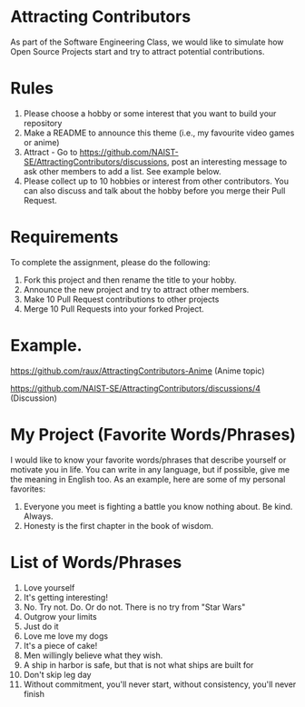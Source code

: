 # Attracting Contributors
As part of the Software Engineering Class, we would like to simulate how Open Source Projects start and try to attract potential contributions.

# Rules
1. Please choose a hobby or some interest that you want to build your repository
2. Make a README to announce this theme (i.e., my favourite video games or anime)
3. Attract - Go to https://github.com/NAIST-SE/AttractingContributors/discussions, post an interesting message to ask other members to add a list. See example below.
4. Please collect up to 10 hobbies or interest from other contributors. You can also discuss and talk about the hobby before you merge their Pull Request.

# Requirements
To complete the assignment, please do the following:
1. Fork this project and then rename the title to your hobby. 
2. Announce the new project and try to attract other members.
3. Make 10 Pull Request contributions to other projects
4. Merge 10 Pull Requests into your forked Project.

# Example. 
https://github.com/raux/AttractingContributors-Anime (Anime topic)

https://github.com/NAIST-SE/AttractingContributors/discussions/4 (Discussion)

# My Project (Favorite Words/Phrases)
I would like to know your favorite words/phrases that describe yourself or motivate you in life. You can write in any language, but if possible, give me the meaning in English too. As an example, here are some of my personal favorites:
1. Everyone you meet is fighting a battle you know nothing about. Be kind. Always.
2. Honesty is the first chapter in the book of wisdom.

# List of Words/Phrases
1. Love yourself
2. It's getting interesting!
3. No. Try not. Do. Or do not. There is no try from "Star Wars"
4. Outgrow your limits
5. Just do it
6. Love me love my dogs
7. It's a piece of cake!
8. Men willingly believe what they wish.
9. A ship in harbor is safe, but that is not what ships are built for
10. Don't skip leg day
11. Without commitment, you'll never start, without consistency, you'll never finish
